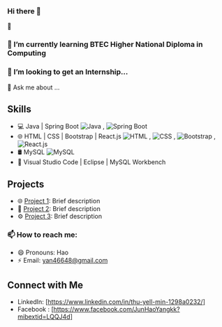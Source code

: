 ### Hi there 👋

🔭  
### 🌱 I’m currently learning BTEC Higher National Diploma in Computing
### 👯 I’m looking to get an Internship...
💬 Ask me about ...
## Skills

- 💻 Java | Spring Boot ![Java](https://img.shields.io/badge/Java-orange) , ![Spring Boot](https://img.shields.io/badge/Spring%20Boot-brightgreen)
- 🌐 HTML | CSS | Bootstrap | React.js
![HTML](https://img.shields.io/badge/HTML-blue) , ![CSS](https://img.shields.io/badge/CSS-blue) , ![Bootstrap](https://img.shields.io/badge/Bootstrap-orange) , ![React.js](https://img.shields.io/badge/React.js-Beginner-orange)
- 🛢️ MySQL ![MySQL](https://img.shields.io/badge/MySQL-brightgreen)
- 🧰 Visual Studio Code | Eclipse | MySQL Workbench

## Projects

- 🌐 [Project 1](link-to-project-1): Brief description
- 🌟 [Project 2](link-to-project-2): Brief description
- ⚙️ [Project 3](link-to-project-3): Brief description

### 📫 How to reach me: 
- 😄 Pronouns: Hao
- ⚡ Email: yan46648@gmail.com
  
## Connect with Me

- LinkedIn: [https://www.linkedin.com/in/thu-yell-min-1298a0232/]
- Facebook : [https://www.facebook.com/JunHaoYangkk?mibextid=LQQJ4d] 


